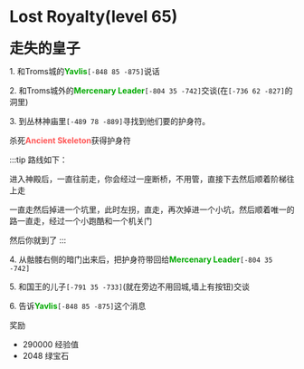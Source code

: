 # Lost Royalty(level 65)
<span style="font-size: 25px;">**走失的皇子**</span>

<span class="stage-index">1.</span> 和Troms城的<font color=00AA00>**Yavlis**</font>`[-848 85 -875]`说话

<span class="stage-index">2.</span> 和Troms城外的<font color=00AA00>**Mercenary Leader**</font>`[-804 35 -742]`交谈(在`[-736 62 -827]`的洞里)

<span class="stage-index">3.</span> 到丛林神庙里`[-489 78 -889]`寻找到他们要的护身符。

杀死<font color=FF5555><b>Ancient Skeleton</b></font>获得护身符

:::tip
路线如下：

进入神殿后，一直往前走，你会经过一座断桥，不用管，直接下去然后顺着阶梯往上走

一直走然后掉进一个坑里，此时左拐，直走，再次掉进一个小坑，然后顺着唯一的路一直走，经过一个小跑酷和一个机关门

然后你就到了
:::

<span class="stage-index">4.</span> 从骷髅右侧的暗门出来后，把护身符带回给<font color=00AA00>**Mercenary Leader**</font>`[-804 35 -742]`

<span class="stage-index">5.</span> 和国王的儿子`[-791 35 -733]`(就在旁边不用回城,墙上有按钮)交谈

<span class="stage-index">6.</span> 告诉<font color=00AA00>**Yavlis**</font>`[-848 85 -875]`这个消息

奖励
+ 290000 经验值
+ 2048 绿宝石